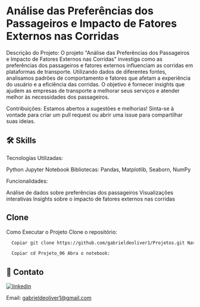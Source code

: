 

# Análise das Preferências dos Passageiros e Impacto de Fatores Externos nas Corridas

Descrição do Projeto: O projeto "Análise das Preferências dos Passageiros e Impacto de Fatores Externos nas Corridas" investiga como as preferências dos passageiros e fatores externos influenciam as corridas em plataformas de transporte. Utilizando dados de diferentes fontes, analisamos padrões de comportamento e fatores que afetam a experiência do usuário e a eficiência das corridas. O objetivo é fornecer insights que ajudem as empresas de transporte a melhorar seus serviços e atender melhor às necessidades dos passageiros.

Contribuições: Estamos abertos a sugestões e melhorias! Sinta-se à vontade para criar um pull request ou abrir uma issue para compartilhar suas ideias.




## 🛠 Skills

Tecnologias Utilizadas:

Python
Jupyter Notebook
Bibliotecas: Pandas, Matplotlib, Seaborn, NumPy

Funcionalidades:

Análise de dados sobre preferências dos passageiros
Visualizações interativas
Insights sobre o impacto de fatores externos nas corridas


## Clone

Como Executar o Projeto Clone o repositório:

```bash
  Copiar git clone https://github.com/gabrieldeoliver1/Projetos.git Navegue até o diretório do projeto:
```

```bash
  Copiar cd Projeto_06 Abra o notebook:
```





## 🔗 Contato

[![linkedin](https://img.shields.io/badge/linkedin-0A66C2?style=for-the-badge&logo=linkedin&logoColor=white)](https://www.linkedin.com/in/gabrieldeoliver1/)

Email: gabrieldeoliver1@gmail.com

